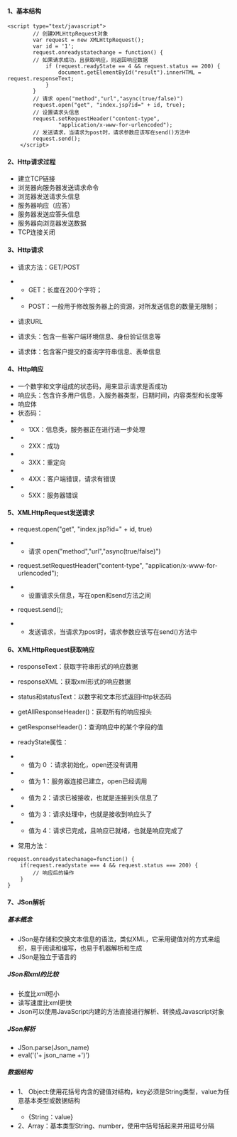 #### 1、基本结构
```
<script type="text/javascript">
        // 创建XMLHttpRequest对象
		var request = new XMLHttpRequest();
		var id = '1';
		request.onreadystatechange = function() {
		// 如果请求成功，且获取响应，则返回响应数据
			if (request.readyState == 4 && request.status == 200) {
				document.getElementById("result").innerHTML = request.responseText;
			}
		}
		// 请求 open("method","url","async(true/false)")
		request.open("get", "index.jsp?id=" + id, true);
		// 设置请求头信息
		request.setRequestHeader("content-type",
				"application/x-www-for-urlencoded");
	    // 发送请求，当请求为post时，请求参数应该写在send()方法中
		request.send();
	</script>
```

#### 2、Http请求过程

- 建立TCP链接
- 浏览器向服务器发送请求命令
- 浏览器发送请求头信息
- 服务器响应（应答）
- 服务器发送应答头信息
- 服务器向浏览器发送数据
- TCP连接关闭

#### 3、Http请求

- 请求方法：GET/POST
- - GET：长度在200个字符；
- - POST：一般用于修改服务器上的资源，对所发送信息的数量无限制；

- 请求URL

- 请求头：包含一些客户端环境信息、身份验证信息等

- 请求体：包含客户提交的查询字符串信息、表单信息


#### 4、Http响应

- 一个数字和文字组成的状态码，用来显示请求是否成功
- 响应头：包含许多用户信息，入服务器类型，日期时间，内容类型和长度等
- 响应体
- 状态码：
- - 1XX：信息类，服务器正在进行进一步处理
- - 2XX：成功
- - 3XX：重定向
- - 4XX：客户端错误，请求有错误
- - 5XX：服务器错误

#### 5、XMLHttpRequest发送请求

-  request.open("get", "index.jsp?id=" + id, true)
- - 请求 open("method","url","async(true/false)")

- request.setRequestHeader("content-type",
				"application/x-www-for-urlencoded");
- - 设置请求头信息，写在open和send方法之间

- request.send();
- - 发送请求，当请求为post时，请求参数应该写在send()方法中

#### 6、XMLHttpRequest获取响应

- responseText：获取字符串形式的响应数据
- responseXML：获取xml形式的响应数据
- status和statusText：以数字和文本形式返回Http状态码
- getAllResponseHeader()：获取所有的响应报头
- getResponseHeader()：查询响应中的某个字段的值

- readyState属性：
- - 值为 0 ：请求初始化，open还没有调用
- - 值为 1：服务器连接已建立，open已经调用
- - 值为 2：请求已被接收，也就是连接到头信息了
- - 值为 3：请求处理中，也就是接收到响应头了
- - 值为 4：请求已完成，且响应已就绪，也就是响应完成了

- 常用方法：
```
request.onreadystatechanage=function() {
    if(request.readystate === 4 && request.status === 200) {
        // 响应后的操作
    }
}
```


#### 7、JSon解析

##### 基本概念

- JSon是存储和交换文本信息的语法，类似XML，它采用键值对的方式来组织，易于阅读和编写，也易于机器解析和生成
- JSon是独立于语言的


##### JSon和xml的比较

- 长度比xml短小
- 读写速度比xml更快
- Json可以使用JavaScript内建的方法直接进行解析、转换成Javascript对象


##### JSon解析

- JSon.parse(Json_name)
- eval('('+ json_name +')')


##### 数据结构

- 1、 Object:使用花括号内含的键值对结构，key必须是String类型，value为任意基本类型或数据结构
- - {String：value}
- 2、Array：基本类型String、number，使用中括号括起来并用逗号分隔